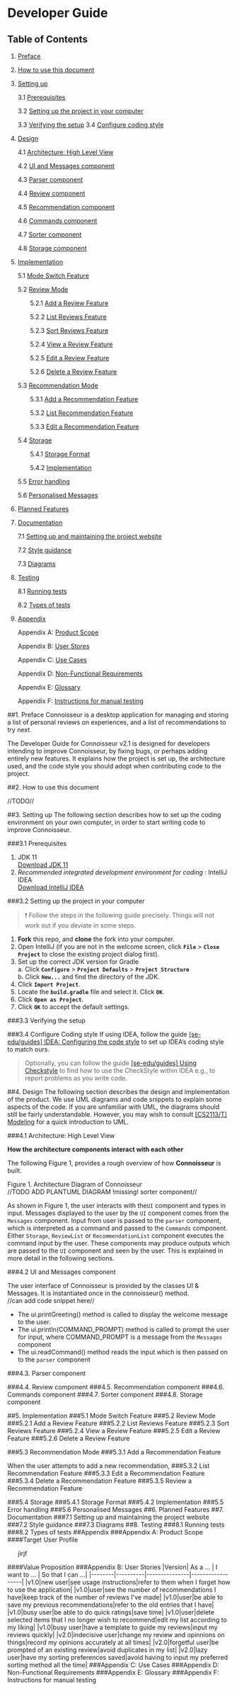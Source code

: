 # Developer Guide
## Table of Contents

1. [Preface](#1-preface)
   
2. [How to use this document](#2-how-to-use-this-document)
   
3. [Setting up](#3-setting-up)
    
    3.1 [Prerequisites](#31-prerequisites)
   
    3.2 [Setting up the project in your computer](#32-setting-up-the-project-in-your-computer)
   
    3.3 [Verifying the setup](#33-verifying-the-setup)
    3.4 [Configure coding style](#34-configure-the-coding-style)
   
4. [Design](#4-design)
    
    4.1 [Architecture: High Level View](#41-architecture-high-level-view)
    
    4.2 [UI and Messages component](#42-ui-and-component)
    
    4.3 [Parser component](#43-parser-component)
    
    4.4 [Review component](#44-review-componenet)
    
    4.5 [Recommendation component](#45-review-componenet)
    
    4.6 [Commands component](#46-commands-component)
    
    4.7 [Sorter component](#47-sorter-component)
    
    4.8 [Storage component](#48-storage-component)
    
5. [Implementation](#5-implementation)

    5.1 [Mode Switch Feature](#51-mode-switch-feature)
   
    5.2 [Review Mode](#52-review-Mode)

    &nbsp;&nbsp;&nbsp;&nbsp;&nbsp;&nbsp; 5.2.1 [Add a Review Feature](#521-add-a-review-feature) 
   
    &nbsp;&nbsp;&nbsp;&nbsp;&nbsp;&nbsp; 5.2.2 [List Reviews Feature](#522-list-reviews-feature) 
   
    &nbsp;&nbsp;&nbsp;&nbsp;&nbsp;&nbsp; 5.2.3 [Sort Reviews Feature](#523-sort-reviews-feature) 
   
    &nbsp;&nbsp;&nbsp;&nbsp;&nbsp;&nbsp; 5.2.4 [View a Review Feature](#524-view-a-review-feature) 
   
    &nbsp;&nbsp;&nbsp;&nbsp;&nbsp;&nbsp; 5.2.5 [Edit a Review Feature](#525-edit-a-review-feature) 
   
    &nbsp;&nbsp;&nbsp;&nbsp;&nbsp;&nbsp; 5.2.6 [Delete a Review Feature](#526-delete-a-review-feature)
   
   5.3 [Recommendation Mode](#53-recommendation-mode)
   
    &nbsp;&nbsp;&nbsp;&nbsp;&nbsp;&nbsp; 5.3.1 [Add a Recommendation Feature](#531-add-a-recommendation-feature) 
   
    &nbsp;&nbsp;&nbsp;&nbsp;&nbsp;&nbsp; 5.3.2 [List Recommendation Feature](#532-list-recommendation-feature) 
   
    &nbsp;&nbsp;&nbsp;&nbsp;&nbsp;&nbsp; 5.3.3 [Edit a Recommendation Feature](#533-edit-a-recommendation-feature) 
   
    5.4 [Storage](#54-storage)
   
    &nbsp;&nbsp;&nbsp;&nbsp;&nbsp;&nbsp; 5.4.1 [Storage Format](#541-storage-format) 
   
    &nbsp;&nbsp;&nbsp;&nbsp;&nbsp;&nbsp; 5.4.2 [Implementation](#542-implementation) 
   
    5.5 [Error handling](#55-error-handling) 
   
    5.6 [Personalised Messages](#56-personalised-messages) 
   
6. [Planned Features](#6-planned-features) 
   
7. [Documentation](#7-documentation) 
   
    7.1 [Setting up and maintaining the project website](#71-setting-up-and-maintaining-the-project-website) 
   
    7.2 [Style guidance](#72-style-guidance) 
    
    7.3 [Diagrams](#73-diagrams)
    
8. [Testing](#8-testing) 

    8.1 [Running tests](#81-running-tests) 
    
    8.2 [Types of tests](#82-types-of-tests) 
    
9. [Appendix](#appendix) 
    
    Appendix A: [Product Scope](#appendix-a-product-scope) 
       
    Appendix B: [User Stores](#appendix-b-user-stories)
    
    Appendix C: [Use Cases](#appendix-c-use-cases) 
       
    Appendix D: [Non-Functional Requirements](#appendix-d-non-functional-requirements)
       
    Appendix E: [Glossary](#appendix-e-glossary) 
       
    Appendix F: [Instructions for manual testing](#appendix-e-glossary)
   
##1. Preface
Connoisseur is a desktop application for managing and storing a list of personal reviews on experiences, and a list of 
recommendations to try next.

The Developer Guide for Connoisseur v2.1 is designed for developers intending to improve Connoisseur, by fixing bugs, 
or perhaps adding entirely new features. It explains how the project is set up, the architecture used, and the code 
style you should adopt when contributing code to the project.

##2. How to use this document

//TODO//

##3. Setting up
The following section describes how to set up the coding environment on your own computer, in order to start writing 
code to improve Connoisseur.

###3.1 Prerequisites
1. JDK 11 <br>
   [Download JDK 11](#https://www.oracle.com/sg/java/technologies/javase-jdk11-downloads.html)
2.  *Recommended integrated development environment for coding* : IntelliJ IDEA<br>
   [Download IntelliJ IDEA](#https://www.jetbrains.com/idea/)
   
###3.2 Setting up the project in your computer
><p>&#10071 Follow the steps in the following guide precisely. Things will not work out if you deviate in some steps.

1. **Fork** this repo, and **clone** the fork into your computer.
2. Open IntelliJ (if you are not in the welcome screen, click **`File`** > **`Close Project`** to close the existing project dialog first).
3. Set up the correct JDK version for Gradle  
   a. Click **`Configure`** > **`Project Defaults`** > **`Project Structure`**  
   b. Click **`New...`** and find the directory of the JDK.
4. Click **`Import Project`**.
5. Locate the **`build.gradle`** file and select it. Click **`OK`**.
6. Click **`Open as Project`**.
7. Click **`OK`** to accept the default settings.

###3.3 Verifying the setup

###3.4 Configure Coding style
If using IDEA, follow the guide [[se-edu/guides] IDEA: Configuring the code style](https://se-education.org/guides/tutorials/intellijCodeStyle.html)
to set up IDEA’s coding style to match ours.

>Optionally, you can follow the guide [[se-edu/guides] Using Checkstyle](https://se-education.org/guides/tutorials/checkstyle.html)
>to find how to use the CheckStyle within IDEA e.g., to report problems as you write code.

##4. Design
The following section describes the design and implementation of the product. We use UML diagrams and code snippets
to explain some aspects of the code. If you are unfamiliar with UML, the diagrams should still be fairly
understandable. However, you may wish to consult [[CS2113/T] Modeling](https://nus-cs2113-ay2021s1.github.io/website/se-book-adapted/chapters/modeling.html) for a quick introduction to UML.

###4.1 Architecture: High Level View

**How the architecture components interact with each other**

The following Figure 1, provides a rough overview of how **Connoisseur** is built.<br>


Figure 1. Architecture Diagram of Connoisseur <br>
//TODO ADD PLANTUML DIAGRAM !missing! sorter component// <br>

As shown in Figure 1, the user interacts with the`UI` component and types in input. Messages displayed to the user by the `UI` component comes from the `Messages` component.
Input from user is passed to the `parser` component, which is interpreted as a command and passed to the `Commands` component.
Either `Storage`, `ReviewList` or `RecommendationList` component executes the command input by the user. These components 
may produce outputs which are passed to the `UI` component and seen by the user. This is explained in more detail in the following sections.

###4.2 UI and Messages component

The user interface of Connoisseur is provided by the classes UI & Messages.
It is instantiated once in the connoisseur() method.<br>
//can add code snippet here// 
* The ui.printGreeting() method is called to display the welcome message to the user.
* The ui.println(COMMAND_PROMPT) method is called to prompt the user for input, where COMMAND_PROMPT is a message from 
  the `Messages` component
* The ui.readCommand() method reads the input which is then passed on to the `parser` component

###4.3. Parser component

###4.4. Review component
###4.5. Recommendation component
###4.6. Commands component
###4.7. Sorter component
###4.8. Storage component

##5. Implementation
###5.1 Mode Switch Feature
###5.2 Review Mode
###5.2.1 Add a Review Feature
###5.2.2 List Reviews Feature 
###5.2.3 Sort Reviews Feature
###5.2.4 View a Review Feature
###5.2.5 Edit a Review Feature
###5.2.6 Delete a Review Feature


###5.3 Recommendation Mode
###5.3.1 Add a Recommendation Feature

When the user attempts to add a new recommendation, 
###5.3.2 List Recommendation Feature
###5.3.3 Edit a Recommendation Feature
###5.3.4 Delete a Recommendation Feature
###5.3.5 Review a Recommendation Feature

###5.4 Storage
###5.4.1 Storage Format
###5.4.2 Implementation
###5.5 Error handling
###5.6 Personalised Messages
##6. Planned Features
##7. Documentation
###7.1 Setting up and maintaining the project website
###7.2 Style guidance
###7.3 Diagrams
##8. Testing
###8.1 Running tests
###8.2 Types of tests
##Appendix
###Appendix A: Product Scope
####Target User Profile
<ol> jirjf</ol>

####Value Proposition
###Appendix B: User Stories
|Version| As a ... | I want to ... | So that I can ...|
|--------|----------|---------------|------------------|
|v1.0|new user|see usage instructions|refer to them when I forget how to use the application|
|v1.0|user|see the number of recommendations I have|keep track of the number of reviews I've made|
|v1.0|user|be able to save my previous recommendations|refer to the old entries that I have|
|v1.0|busy user|be able to do quick ratings|save time|
|v1.0|user|delete selected items that I no longer wish to recommend|edit my list according to my liking|
|v1.0|busy user|have a template to guide my reviews|input my reviews quickly|
|v2.0|indecisive user|change my review and opinnions on things|record my opinions accurately at all times|
|v2.0|forgetful user|be prompted of an existing review|avoid duplicates in my list|
|v2.0|lazy user|have my sorting preferences saved|avoid having to input my preferred sorting method all the time|
###Appendix C: Use Cases
###Appendix D: Non-Functional Requirements
###Appendix E: Glossary
###Appendix F: Instructions for manual testing
